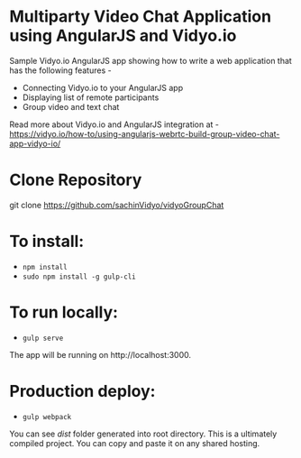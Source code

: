 # Multiparty Video Chat Application using AngularJS and Vidyo.io

Sample Vidyo.io AngularJS app showing how to write a web application that has the following features -
* Connecting Vidyo.io to your AngularJS app
* Displaying list of remote participants
* Group video and text chat

Read more about Vidyo.io and AngularJS integration at - 
https://vidyo.io/how-to/using-angularjs-webrtc-build-group-video-chat-app-vidyo-io/

# Clone Repository

git clone https://github.com/sachinVidyo/vidyoGroupChat

# To install:

* `npm install`
* `sudo npm install -g gulp-cli`

# To run locally:
* `gulp serve`

The app will be running on http://localhost:3000.

# Production deploy:
* `gulp webpack`

You can see *dist* folder generated into root directory. This is a ultimately compiled project. You can copy and paste it on any shared hosting.
